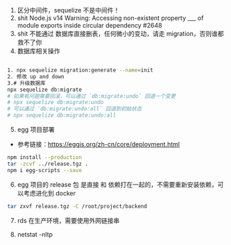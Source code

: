 1. 区分中间件，sequelize 不是中间件！
2. shit Node.js v14 Warning: Accessing non-existent property \_\_\_ of module exports inside circular dependency #2648
3. shit 不能通过 数据库直接删表，任何微小的变动，请走 migration，否则谁都救不了你
4. 数据库相关操作

```bash

1. npx sequelize migration:generate --name=init
2. 修改 up and down
3.# 升级数据库
npx sequelize db:migrate
# 如果有问题需要回滚，可以通过 `db:migrate:undo` 回退一个变更
# npx sequelize db:migrate:undo
# 可以通过 `db:migrate:undo:all` 回退到初始状态
# npx sequelize db:migrate:undo:all
```

5. egg 项目部署

- 参考链接：https://eggjs.org/zh-cn/core/deployment.html

```bash
npm install --production
tar -zcvf ../release.tgz .
npm i egg-scripts --save
```

6. egg 项目的 release 包 是直接 和 依赖打在一起的，不需要重新安装依赖，可以考虑进化到 docker

```bash
tar zxvf release.tgz -C /root/project/backend

```

7. rds 在生产环境，需要使用外网链接串

8. netstat -nltp
